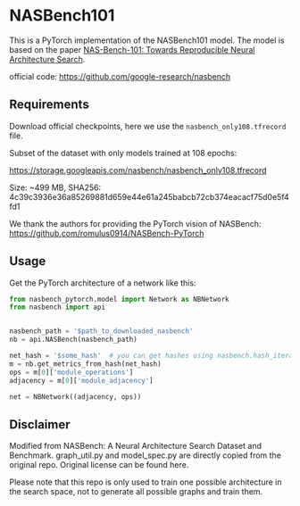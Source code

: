 # NASBench101

This is a PyTorch implementation of the NASBench101 model. The model is based on the paper [NAS-Bench-101: Towards Reproducible Neural Architecture Search](https://arxiv.org/abs/1902.09635).

official code: https://github.com/google-research/nasbench

## Requirements

Download official checkpoints, here we use the `nasbench_only108.tfrecord` file.

Subset of the dataset with only models trained at 108 epochs:

https://storage.googleapis.com/nasbench/nasbench_only108.tfrecord

Size: ~499 MB, SHA256: 4c39c3936e36a85269881d659e44e61a245babcb72cb374eacacf75d0e5f4fd1

We thank the authors for providing the PyTorch vision of NASBench: https://github.com/romulus0914/NASBench-PyTorch

## Usage

Get the PyTorch architecture of a network like this:

```python
from nasbench_pytorch.model import Network as NBNetwork
from nasbench import api


nasbench_path = '$path_to_downloaded_nasbench'
nb = api.NASBench(nasbench_path)

net_hash = '$some_hash'  # you can get hashes using nasbench.hash_iterator()
m = nb.get_metrics_from_hash(net_hash)
ops = m[0]['module_operations']
adjacency = m[0]['module_adjacency']

net = NBNetwork((adjacency, ops))
```

## Disclaimer

Modified from NASBench: A Neural Architecture Search Dataset and Benchmark. graph_util.py and model_spec.py are directly copied from the original repo. Original license can be found here.

Please note that this repo is only used to train one possible architecture in the search space, not to generate all possible graphs and train them.
